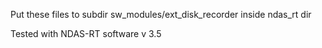 Put these files to subdir sw_modules/ext_disk_recorder inside ndas_rt dir

Tested with NDAS-RT software v 3.5
